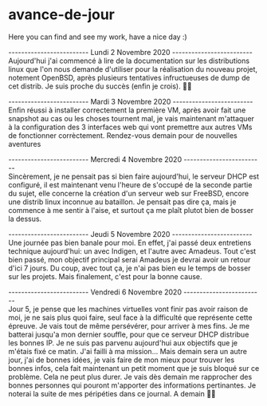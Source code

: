 # avance-de-jour
Here you can find and see my work, have a nice day :)

------------------------- Lundi 2 Novembre 2020 -------------------------  
Aujourd'hui j'ai commencé à lire de la documentation sur les distributions linux que l'on nous demande d'utiliser pour la réalisation du nouveau projet, notement OpenBSD, après plusieurs tentatives infructueuses de dump de cet distrib. Je suis proche du succès (enfin je crois). 🤞🏻

------------------------- Mardi 3 Novembre 2020 -------------------------  
Enfin réussi à installer correctement la première VM, après avoir fait une snapshot au cas ou les choses tournent mal, je vais maintenant m'attaquer à la configuration des 3 interfaces web qui vont premettre aux autres VMs de fonctionner corrèctement. Rendez-vous demain pour de nouvelles aventures

------------------------- Mercredi 4 Novembre 2020 -------------------------  
Sincèrement, je ne pensait pas si bien faire aujourd'hui, le serveur DHCP est configuré, il est maintenant venu l'heure de s'occupé de la seconde partie du sujet, elle concerne la création d'un serveur web sur FreeBSD, encore une distrib linux inconnue au bataillon. Je pensait pas dire ça, mais je commence à me sentir à l'aise, et surtout ça me plaît plutot bien de bosser la dessus.

------------------------- Jeudi 5 Novembre 2020 -------------------------  
Une journée pas bien banale pour moi. En effet, j'ai passé deux entretiens technique aujourd'hui: un avec Indigen, et l'autre avec Amadeus. Tout c'est bien passé, mon objectif principal serai Amadeus je devrai avoir un retour d'ici 7 jours. Du coup, avec tout ça, je n'ai pas bien eu le temps de bosser sur les projets. Mais finalement, c'est pour la bonne cause.

------------------------- Vendredi 6 Novembre 2020 -------------------------  
Jour 5, je pense que les machines virtuelles vont finir pas avoir raison de moi, je ne sais plus quoi faire, seul face à la difficulté que représente cette épreuve. Je vais tout de même persévérer, pour arriver à mes fins. Je me batterai jusqu'a mon dernier souffle, pour que ce serveur DHCP distribue les bonnes IP. Je ne suis pas parvenu aujourd'hui aux objectifs que je m'étais fixé ce matin. J'ai failli à ma mission... Mais demain sera un autre jour, j'ai de bonnes idées, je vais faire de mon mieux pour trouver les bonnes infos, cela fait maintenant un petit moment que je suis bloqué sur ce problème. Cela ne peut plus durer. Je vais dès demain me rapprocher des bonnes personnes qui pouront m'apporter des informations pertinantes. Je noterai la suite de mes péripéties dans ce journal. A demain ✌🏻
